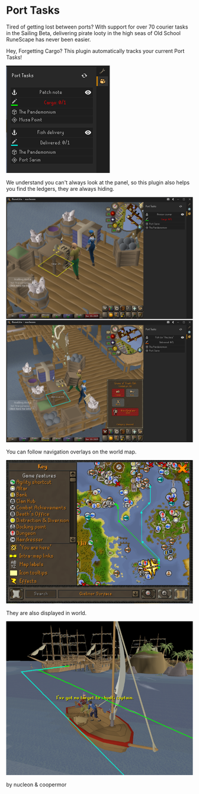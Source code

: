 # Port Tasks

Tired of getting lost between ports? With support for over 70 courier tasks in the Sailing Beta, delivering pirate looty in the high seas of Old School RuneScape has never been easier.

Hey, Forgetting Cargo? This plugin automatically tracks your current Port Tasks!

![Sidebar Panel](docs/plugin_panel.png)

We understand you can't always look at the panel, so this plugin also helps you find the ledgers, they are always hiding.

![Ledger Overlays1](docs/ledger_cargo_overlay.png) ![Ledger Overlays2](docs/ledger_delivery_overlay.png)

You can follow navigation overlays on the world map.

![Map Navigation](docs/map_tracking.png)

They are also displayed in world.

![World Navigation](docs/world_tracking.png)
 
by nucleon & coopermor
 
